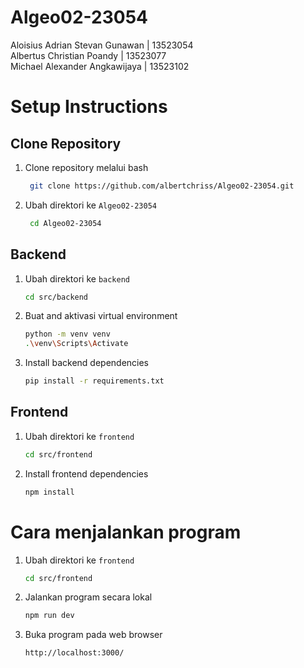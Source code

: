 # Algeo02-23054
Aloisius Adrian Stevan Gunawan | 13523054 </br>
Albertus Christian Poandy | 13523077 </br>
Michael Alexander Angkawijaya | 13523102 

# Setup Instructions

## Clone Repository
1. Clone repository melalui bash
   ```sh
    git clone https://github.com/albertchriss/Algeo02-23054.git
    ```
   
2. Ubah direktori ke `Algeo02-23054`
   ```sh
    cd Algeo02-23054
    ```

  
## Backend
  1. Ubah direktori ke `backend`
     ```sh
     cd src/backend
     ```
     
  2. Buat and aktivasi virtual environment
     ```sh
     python -m venv venv
     .\venv\Scripts\Activate
     ```
     
  3. Install backend dependencies
     ```sh
     pip install -r requirements.txt
     ```
## Frontend
  1. Ubah direktori ke `frontend`
     ```sh
     cd src/frontend
     ```
     
  2. Install frontend dependencies
     ```sh
     npm install
     ```

# Cara menjalankan program
1. Ubah direktori ke `frontend`
   ```sh
   cd src/frontend
   ```
     
2. Jalankan program secara lokal
   ```sh
   npm run dev
   ```
   
3. Buka program pada web browser
   ```sh
   http://localhost:3000/
   ```
